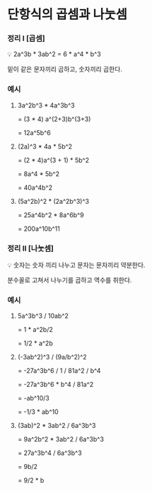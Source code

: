 # 단항식의 곱셈과 나눗셈

### 정리 Ⅰ [곱셈]

<aside>
💡 2a^3b * 3ab^2 = 6 * a^4 * b^3

밑이 같은 문자끼리 곱하고, 숫자끼리 곱한다.

</aside>

### 예시

1. 3a^2b^3 * 4a^3b^3

    = (3 * 4) a^(2+3)b^(3+3)

    = 12a^5b^6

2. (2a)^3 * 4a * 5b^2

    = (2 * 4)a^(3 + 1) * 5b^2

    = 8a^4 * 5b^2

    = 40a^4b^2

3. (5a^2b)^2 * (2a^2b^3)^3

    = 25a^4b^2 * 8a^6b^9

    = 200a^10b^11


### 정리 Ⅱ [나눗셈]

<aside>
💡 숫자는 숫자 끼리 나누고 문자는 문자끼리 약분한다.

분수꼴로 고쳐서 나누기를 곱하고 역수를 취한다.

</aside>

### 예시

1. 5a^3b^3 / 10ab^2

    = 1 * a^2b/2

    = 1/2 * a^2b

2. (-3ab^2)^3 / (9a/b^2)^2

    = -27a^3b^6 / 1 / 81a^2 / b^4

    = -27a^3b^6 * b^4 / 81a^2

    = -ab^10/3

    = -1/3 * ab^10

3. (3ab)^2 * 3ab^2 / 6a^3b^3

    = 9a^2b^2 * 3ab^2 / 6a^3b^3

    =  27a^3b^4 / 6a^3b^3

    = 9b/2

    = 9/2 * b
